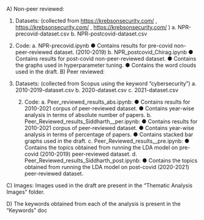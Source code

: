 A) Non-peer reviewed:

1.	Datasets: (collected from https://krebsonsecurity.com/ , https://krebsonsecurity.com/ , https://krebsonsecurity.com/ )
a.	NPR-precovid-dataset.csv
b.	NPR-postcovid-dataset.csv

2.	Code:
a.	NPR-precovid.ipynb
●	Contains results for pre-covid non-peer-reviewed dataset. (2010-2019)
b.	NPR_postcovid_Chirag.ipynb
●	Contains results for post-covid non-peer-reviewed dataset.
●	Contains the graphs used in hyperparameter tuning.
●	Contains the word clouds used in the draft.
B) Peer reviewed:

1.	Datasets: (collected from Scopus using the keyword “cybersecurity”)
a.	2010-2019-dataset.csv
b.	2020-dataset.csv
c.	2021-dataset.csv

      2. Code:
a.	Peer_reviewed_results_abs.ipynb:
●	Contains results for 2010-2021 corpus of peer-reviewed dataset.
●	Contains year-wise analysis in terms of absolute number of papers.
b.	Peer_Reviewed_results_Siddharth__per.ipynb:
●	Contains results for 2010-2021 corpus of peer-reviewed dataset.
●	Contains year-wise analysis in terms of percentage of papers.
●	Contains stacked bar graphs used in the draft.
c.	Peer_Reviewed_results__pre.ipynb:
●	Contains the topics obtained from running the LDA model on pre-covid (2010-2019) peer-reviewed dataset.
d.	Peer_Reviewed_results_Siddharth_post.ipynb:
●	Contains the topics obtained from running the LDA model on post-covid (2020-2021) peer-reviewed dataset.

C) Images: Images used in the draft are present in the “Thematic Analysis Images” folder.
             
D) The keywords obtained from each of the analysis is present in the “Keywords” doc

